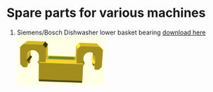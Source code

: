 # Spare parts for various machines

1. Siemens/Bosch Dishwasher lower basket bearing [download here](https://github.com/sovcik/spare_parts/blob/master/siemens/dishwasher/lower_basket_clamp01.scad)
<br/><img src="https://github.com/sovcik/spare_parts/blob/master/siemens/dishwasher/lower_basket_clamp01%20(top).png" width="200">

